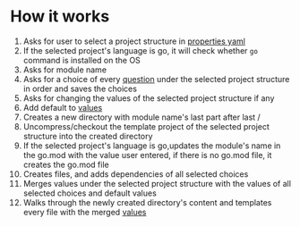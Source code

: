 # How it works

1. Asks for user to select a project structure in [properties yaml](/customize/properties-yaml)
2. If the selected project's language is go, it will check whether `go` command is installed on the OS   
3. Asks for module name
4. Asks for a choice of every [question](/customize/question) under the selected project structure in order and saves the choices
5. Asks for changing the values of the selected project structure if any
6. Add default to [values](/customize/value)
7. Creates a new directory with module name's last part after last /
8. Uncompress/checkout the template project of the selected project structure into the created directory
9. If the selected project's language is go,updates the module's name in the go.mod with the value user entered, if there is no go.mod file, it creates the
   go.mod file
10. Creates files, and adds dependencies of all selected choices
11. Merges values under the selected project structure with the values of all selected choices and default values
12. Walks through the newly created directory's content and templates every file with the merged [values](/customize/value)